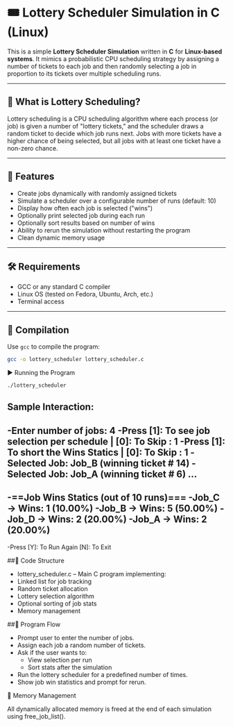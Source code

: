 # 🎟️ Lottery Scheduler Simulation in C (Linux)

This is a simple **Lottery Scheduler Simulation** written in **C** for **Linux-based systems**. It mimics a probabilistic CPU scheduling strategy by assigning a number of tickets to each job and then randomly selecting a job in proportion to its tickets over multiple scheduling runs.

---

## 🧠 What is Lottery Scheduling?

Lottery scheduling is a CPU scheduling algorithm where each process (or job) is given a number of "lottery tickets," and the scheduler draws a random ticket to decide which job runs next. 
Jobs with more tickets have a higher chance of being selected, but all jobs with at least one ticket have a non-zero chance.

---

## 📌 Features

- Create jobs dynamically with randomly assigned tickets
- Simulate a scheduler over a configurable number of runs (default: 10)
- Display how often each job is selected ("wins")
- Optionally print selected job during each run
- Optionally sort results based on number of wins
- Ability to rerun the simulation without restarting the program
- Clean dynamic memory usage

---

## 🛠 Requirements

- GCC or any standard C compiler
- Linux OS (tested on Fedora, Ubuntu, Arch, etc.)
- Terminal access

---

## 🔧 Compilation

Use `gcc` to compile the program:

```bash
gcc -o lottery_scheduler lottery_scheduler.c
```
▶️ Running the Program
```bash
./lottery_scheduler
```
## Sample Interaction:

-Enter number of jobs: 4
-Press [1]: To see job selection per schedule  | [0]: To Skip : 1
-Press [1]: To short the Wins Statics | [0]: To Skip : 1
-Selected Job: Job_B (winning ticket # 14)
-Selected Job: Job_A (winning ticket # 6)
...
-
-==Job Wins Statics (out of 10 runs)===
-Job_C -> Wins: 1 (10.00%)
-Job_B -> Wins: 5 (50.00%)
-Job_D -> Wins: 2 (20.00%)
-Job_A -> Wins: 2 (20.00%)
-
-Press [Y]: To Run Again [N]: To Exit

##📁 Code Structure

  -  lottery_scheduler.c – Main C program implementing:
  -    Linked list for job tracking
  -    Random ticket allocation
  -    Lottery selection algorithm
  -    Optional sorting of job stats
  -    Memory management

##🔄 Program Flow

   - Prompt user to enter the number of jobs.
   - Assign each job a random number of tickets.
   - Ask if the user wants to:
       - View selection per run
       - Sort stats after the simulation
   - Run the lottery scheduler for a predefined number of times.
   - Show job win statistics and prompt for rerun.

🧼 Memory Management

All dynamically allocated memory is freed at the end of each simulation using free_job_list().
